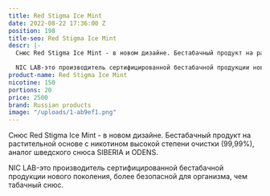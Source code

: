 ```yaml
---
title: Red Stigma Ice Mint
date: 2022-08-22 17:36:00 Z
position: 198
title-seo: Red Stigma Ice Mint
descr: |-
  Снюс Red Stigma Ice Mint - в новом дизайне. Бестабачный продукт на растительной основе с никотином высокой степени очистки (99,99%), аналог шведского снюса SIBERIA и ODENS.

  NIC LAB-это производитель сертифицированной бестабачной продукции нового поколения, более безопасной для организма, чем табачный снюс.
product-name: Red Stigma Ice Mint
nicotine: 150
portions: 20
price: 2500
brand: Russian products
image: "/uploads/1-ab9ef1.png"
---
```


Снюс Red Stigma Ice Mint - в новом дизайне. Бестабачный продукт на растительной основе с никотином высокой степени очистки (99,99%), аналог шведского снюса SIBERIA и ODENS.

NIC LAB-это производитель сертифицированной бестабачной продукции нового поколения, более безопасной для организма, чем табачный снюс.